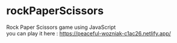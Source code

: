 # rockPaperScissors
Rock Paper Scissors game using JavaScript    
you can play it here : https://peaceful-wozniak-c1ac26.netlify.app/
